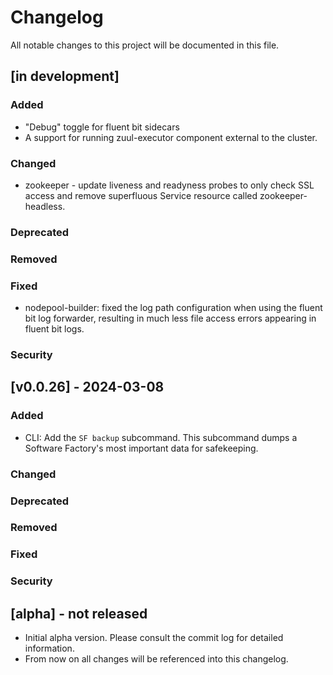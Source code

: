 # Changelog

All notable changes to this project will be documented in this file.

## [in development]

### Added

- "Debug" toggle for fluent bit sidecars
- A support for running zuul-executor component external to the cluster.

### Changed

- zookeeper - update liveness and readyness probes to only check SSL access and remove superfluous Service resource called
  zookeeper-headless.

### Deprecated
### Removed
### Fixed

- nodepool-builder: fixed the log path configuration when using the fluent bit log forwarder, resulting in much less file access errors appearing in fluent bit logs.

### Security

## [v0.0.26] - 2024-03-08

### Added

- CLI: Add the `SF backup` subcommand. This subcommand dumps a Software Factory's most important data for safekeeping.

### Changed
### Deprecated
### Removed
### Fixed
### Security

## [alpha] - not released

- Initial alpha version. Please consult the commit log for detailed information.
- From now on all changes will be referenced into this changelog.
